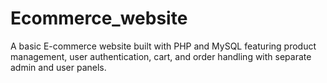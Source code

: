 # Ecommerce_website

A basic E-commerce website built with PHP and MySQL featuring product management, user authentication, cart, and order handling with separate admin and user panels.
